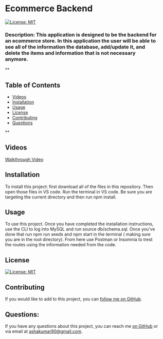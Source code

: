   # Ecommerce Backend
  [![License: MIT](https://img.shields.io/badge/License-MIT-yellow.svg)](https://opensource.org/licenses/MIT)

  ### Description: This application is designed to be the backend for an ecommerce store. In this application the user will be able to see all of the information the database, add/update it, and delete the items and information that is not necessary anymore. 

  **

  ## Table of Contents

  * [Videos](#walthrough-video)
  * [Installation](#installation)
  * [Usage](#usage)
  * [License](#license) 
  * [Contributing](#contributing)
  * [Questions](#questions)

  **

  ## Videos

  [Walkthrough Video](https://youtu.be/3NKLgcEMeuY)
  

  ## Installation 
  To install this project: first download all of the files in this repository. Then open those files in VS code. Run the terminal in VS code. Be sure you are targeting the current directory and then run npm install. 

  ## Usage
  To use this project. Once you have completed the installation instructions, use the CLI to log into MySQL and run source db/schema.sql. Once you've done that run npm run seeds and npm start in the terminal ( making sure you are in the root directory). From here use Postman or Insomnia to trest the routes using the information needed from the code. 

  ## License 
  [![License: MIT](https://img.shields.io/badge/License-MIT-yellow.svg)](https://opensource.org/licenses/MIT)

  ## Contributing
  If you would like to add to this project, you can [follow me on GitHub](https://github.com/ashak90).  

  ## Questions:
  If you have any questions about this project, you can reach me [on GitHub](https://github.com/ashak90) or via email at ashakumar90@gmail.com.


